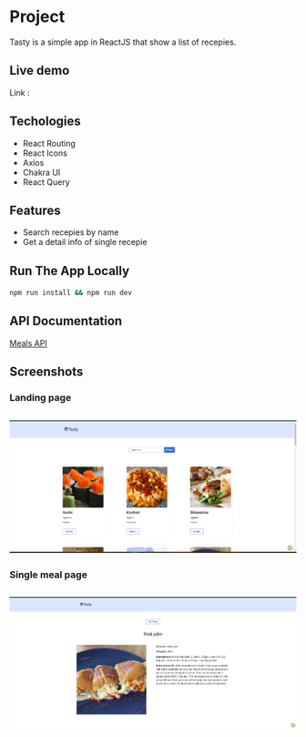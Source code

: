 # Project

Tasty is a simple app in ReactJS that show a list of recepies.

## Live demo

Link : []()

## Techologies

- React Routing
- React Icons
- Axios
- Chakra UI
- React Query

## Features

- Search recepies by name
- Get a detail info of single recepie

## Run The App Locally

```sh
npm run install && npm run dev
```

## API Documentation

[Meals API](https://www.themealdb.com/api.php)

## Screenshots

### Landing page

## ![landing](./public/landing.png)

### Single meal page

## ![Single meal](./public/singleMeal.png)
